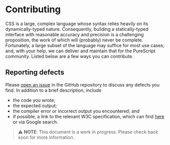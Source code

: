 Contributing
============

CSS is a large, complex language whose syntax relies heavily on its dynamically-typed nature. Consequently, building a statically-typed interface with reasonable accuracy and precision is a challenging proposition, the work of which will (probably) never be complete. Fortunately, a large subset of the language may suffice for most use cases; and, with your help, we can deliver and maintain that for the PureScript community. Listed below are a few ways you can contribute.

Reporting defects
-----------------
Please [open an issue](https://github.com/nsaunders/purescript-tecton/issues/new) in the GitHub repository to discuss any defects you find. In addition to a brief description, include
* the code you wrote;
* the expected output;
* the compiler error or incorrect output you encountered; and
* if possible, a link to the relevant W3C specification, which can find [here](https://www.w3.org/TR/css-2021/) or via Google search.

> ⚠️ **NOTE**: This document is a work in progress. Please check back soon for more information.
